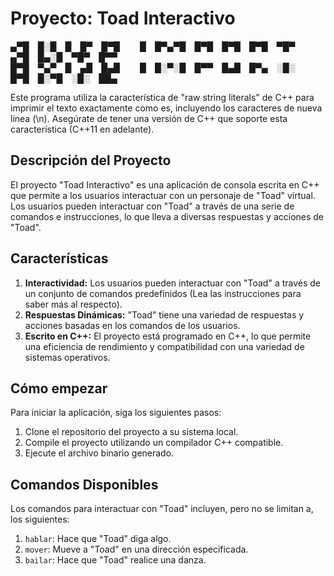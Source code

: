 # Proyecto: Toad Interactivo


▄▀█ █░█ █ █▀ █▀█   █ █▀▄▀█ █▀█ █▀█ █▀█ ▀█▀ ▄▀█ █▄░█ ▀█▀ █▀▀  
█▀█ ▀▄▀ █ ▄█ █▄█   █ █░▀░█ █▀▀ █▄█ █▀▄ ░█░ █▀█ █░▀█ ░█░ ██▄

Este programa utiliza la característica de "raw string literals" de C++ para imprimir el texto exactamente como es, incluyendo los caracteres de nueva línea (\n). Asegúrate de tener una versión de C++ que soporte esta característica (C++11 en adelante).
## Descripción del Proyecto

El proyecto "Toad Interactivo" es una aplicación de consola escrita en C++ que permite a los usuarios interactuar con un personaje de "Toad" virtual. Los usuarios pueden interactuar con "Toad" a través de una serie de comandos e instrucciones, lo que lleva a diversas respuestas y acciones de "Toad".

## Características

1. **Interactividad:** Los usuarios pueden interactuar con "Toad" a través de un conjunto de comandos predefinidos (Lea las instrucciones para saber más al respecto).
2. **Respuestas Dinámicas:** "Toad" tiene una variedad de respuestas y acciones basadas en los comandos de los usuarios.
3. **Escrito en C++:** El proyecto está programado en C++, lo que permite una eficiencia de rendimiento y compatibilidad con una variedad de sistemas operativos.

## Cómo empezar

Para iniciar la aplicación, siga los siguientes pasos:

1. Clone el repositorio del proyecto a su sistema local.
2. Compile el proyecto utilizando un compilador C++ compatible.
3. Ejecute el archivo binario generado.

## Comandos Disponibles

Los comandos para interactuar con "Toad" incluyen, pero no se limitan a, los siguientes:

1. `hablar`: Hace que "Toad" diga algo.
2. `mover`: Mueve a "Toad" en una dirección especificada.
3. `bailar`: Hace que "Toad" realice una danza.
